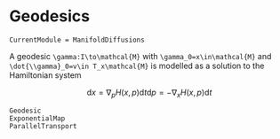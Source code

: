 # Geodesics

```@meta
CurrentModule = ManifoldDiffusions
```
A geodesic ``\gamma:I\to\mathcal{M}`` with ``\gamma_0=x\in\mathcal{M}`` and ``\dot{\\gamma}_0=v\in T_x\mathcal{M}`` is modelled as a solution to the Hamiltonian system

```math
\mathrm{d}x = \nabla_p H(x, p)\mathrm{d}t
\mathrm{d}p = -\nabla_x H(x, p)\mathrm{d}t  
```

```@docs
Geodesic
ExponentialMap
ParallelTransport
```
